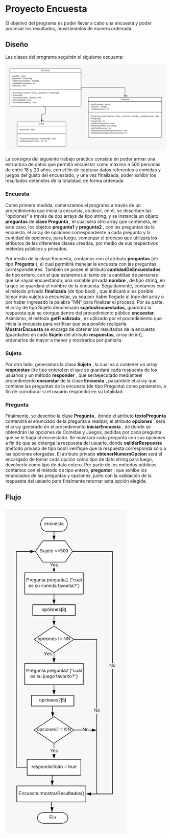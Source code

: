 # Proyecto Encuesta

El objetivo del programa es poder llevar a cabo una encuesta y poder procesar los resultados, mostrándolos de manera ordenada.


## Diseño

Las clases del programa seguirán el siguiente esquema:

![uml encuestas](uml_encuesta.png)

La consigna del siguiente trabajo práctico consiste en poder armar una estructura de datos que permita encuestar como máximo a 500 personas de entre 18 y 23 años, con el fin de capturar datos referentes a comidas y juegos del gusto del encuestado, y una vez finalizada, poder exhibir los resultados obtenidos de la totalidad, en forma ordenada.

### Encuesta

Como primera medida, comenzamos el programa a través de un procedimiento que inicia la encuesta, es decir, en él,  se describen las &quot;opciones&quot; a través de dos arrays de tipo string, y se instancia un objeto **preguntas** de **clase Pregunta** , el cual será otro array que contendrá, en este caso, los objetos **pregunta1** y **pregunta2** , con las preguntas de la encuesta, el array de opciones correspondiente a cada pregunta y la cantidad de opciones, para luego, comenzar el proceso que utilizará los atributos de las diferentes clases creadas, por medio de sus respectivos métodos públicos y privados.

Por medio de la clase Encuesta, contamos con el atributo **preguntas** (de tipo **Pregunta** ), el cual permitirá manejar la encuesta con las preguntas correspondientes. También se posee el atributo **cantidadDeEncuestados** de tipo entero, con el que estaremos al tanto de la cantidad de personas que se vayan encuestando; una variable privada **nombre** , de tipo string, en la que se guardará el nombre de la encuesta. Seguidamente, contamos con el método privado **finalizada** (de tipo bool) **,** que indicará si es posible tomar más sujetos a encuestar, ya sea por haber llegado al tope del array o por haber ingresado la palabra &quot;NN&quot; para finalizar el proceso. Por su parte, el array de tipo Sujeto denominado **sujetosEncuestados,** guardará la respuesta que se otorgue dentro del procedimiento público **encuestar.** Asimismo, el método **getFinalizada** , es utilizado por el procedimiento que inicia la encuesta para verificar que sea posible realizarla. **MostrarEncuesta** se encarga de obtener los resultados de la encuesta (guardados en cada **Sujeto** del atributo **respuestas,** array de int), ordenarlos de mayor a menor y mostrarlos por pantalla.

### Sujeto

Por otro lado, generamos la clase **Sujeto** , la cual va a contener un array **respuestas** (de tipo entero)en el que se guardará cada respuesta de los usuarios y un método **responder** , que seráejecutado medianteel procedimiento **encuestar** de la clase **Encuesta** , pasándole el array que contiene las preguntas de la encuesta (de tipo Pregunta) como parámetro, a fin de corroborar si el usuario respondió en su totalidad.

### Pregunta

Finalmente, se describe la clase **Pregunta** , donde el atributo **textoPregunta** contendrá el enunciado de la pregunta a realizar, el atributo **opciones** , será el array generado en el procedimiento **iniciarEncuesta** , de donde se obtendrán las opciones de Comidas y Juegos, pedidas por cada pregunta que se le haga al encuestado. Se mostrará cada pregunta con sus opciones a fin de que se obtenga la respuesta del usuario, donde **validarRespuesta** (método privado de tipo bool) verifique que la respuesta corresponda sólo a las opciones otorgadas. El atributo privado **obtenerNumeroOpcion** será el encargado de tomar cada opción como tipo de dato string para luego, devolverlo como tipo de dato entero. Por parte de los métodos públicos contamos con el método de tipo entero, **preguntar** ,  que exhibe los enunciados de las preguntas y opciones, junto con la validación de la respuesta del usuario para finalmente retornar esta opción elegida.

## Flujo


![flujo_encuesta](flujo_encuesta.png)
